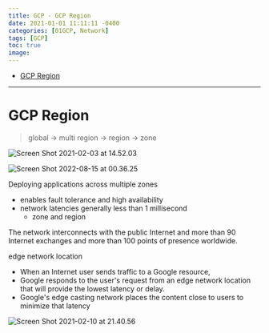 ```yaml
---
title: GCP - GCP Region
date: 2021-01-01 11:11:11 -0400
categories: [01GCP, Network]
tags: [GCP]
toc: true
image:
---
```


- [GCP Region](#gcp-region)


---


# GCP Region

> global -> multi region -> region -> zone

![Screen Shot 2021-02-03 at 14.52.03](https://i.imgur.com/mIV2CbL.png)

![Screen Shot 2022-08-15 at 00.36.25](https://i.imgur.com/xz5k28C.jpg)

Deploying applications across multiple zones
- enables fault tolerance and high availability
- network latencies generally less than 1 millisecond
  - zone and region

The network interconnects with the public Internet and more than 90 Internet exchanges and more than 100 points of presence worldwide.

edge network location
- When an Internet user sends traffic to a Google resource,
- Google responds to the user's request from an edge network location that will provide the lowest latency or delay.
- Google's edge casting network places the content close to users to minimize that latency

![Screen Shot 2021-02-10 at 21.40.56](https://i.imgur.com/uHLfEQG.png)
